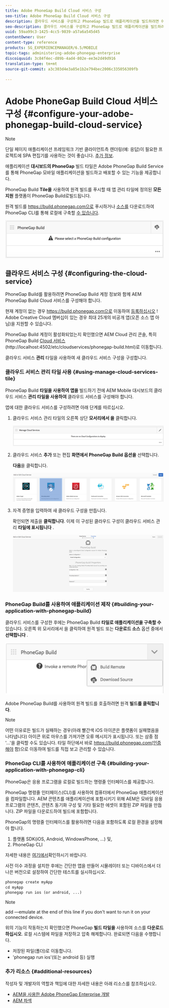 ```yaml
---
title: Adobe PhoneGap Build Cloud 서비스 구성
seo-title: Adobe PhoneGap Build Cloud 서비스 구성
description: 클라우드 서비스를 구성하고 PhoneGap 빌드로 애플리케이션을 빌드하려면 이 페이지를 따르십시오.
seo-description: 클라우드 서비스를 구성하고 PhoneGap 빌드로 애플리케이션을 빌드하려면 이 페이지를 따르십시오.
uuid: 59aa99c3-1425-4cc5-9839-a57a6a545d45
contentOwner: User
content-type: reference
products: SG_EXPERIENCEMANAGER/6.5/MOBILE
topic-tags: administering-adobe-phonegap-enterprise
discoiquuid: 3c84f4ec-d89b-4ad4-802e-ee3e2d49d916
translation-type: tm+mt
source-git-commit: a3c303d4e3a85e1b2e794bec2006c335056309fb

---
```



# Adobe PhoneGap Build Cloud 서비스 구성 {#configure-your-adobe-phonegap-build-cloud-service}

>[!NOTE]
>
>단일 페이지 애플리케이션 프레임워크 기반 클라이언트측 렌더링(예: 응답)이 필요한 프로젝트에 SPA 편집기를 사용하는 것이 좋습니다. [추가 정보](/help/sites-developing/spa-overview.md).

애플리케이션 **대시보드의 PhoneGap** 빌드 타일은 Adobe PhoneGap Build Service를 통해 PhoneGap 모바일 애플리케이션을 빌드하고 배포할 수 있는 기능을 제공합니다.

PhoneGap Build **Tile을** 사용하여 원격 빌드를 푸시할 때 앱 관리 타일에 정의된 **모든 지원** 플랫폼이 PhoneGap Build로빌드됩니다.

원격 빌드를 https://build.phonegap.com으로 푸시하거나 [소스를](https://build.phonegap.com) 다운로드하여 PhoneGap CLI를 통해 로컬에 구축할 [수 있습니다](https://docs.phonegap.com/references/phonegap-cli/).

![PhoneGap 빌드 타일](assets/chlimage_1-60.png)

## 클라우드 서비스 구성 {#configuring-the-cloud-service}

PhoneGap Build를 활용하려면 PhoneGap Build 계정 정보와 함께 AEM PhoneGap Build Cloud 서비스를 구성해야 합니다.

현재 계정이 없는 경우 https://build.phonegap.com으로 이동하여 [등록하십시오](https://build.phonegap.com) ! Adobe Creative Cloud 멤버십이 있는 경우 최대 25개의 비공개 앱(오픈 소스 앱 아님)을 지원할 수 있습니다.

PhoneGap Build 계정이 활성화되었는지 확인했으면 AEM Cloud 관리 콘솔, 특히 PhoneGap Build [Cloud 서비스](http://localhost:4502/etc/cloudservices/phonegap-build.html) (http://localhost:4502/etc/cloudservices/phonegap-build.html)로 이동합니다.

클라우드 서비스 **관리** 타일을 사용하여 새 클라우드 서비스 구성을 구성합니다.

### 클라우드 서비스 관리 타일 사용 {#using-manage-cloud-services-tile}

PhoneGap Build **타일을 사용하여 앱을** 빌드하기 전에 AEM Mobile 대시보드의 클라우드 서비스 **관리 타일을 사용하여** 클라우드 서비스를 구성해야 합니다.

앱에 대한 클라우드 서비스를 구성하려면 아래 단계를 따르십시오.

1. 클라우드 서비스 관리 타일의 오른쪽 상단 **모서리에서 을** 클릭합니다.

   ![chlimage_1-61](assets/chlimage_1-61.png)

1. 클라우드 서비스 **추가** 또는 편집 **화면에서 PhoneGap Build 옵션을** 선택합니다.

   **다음**&#x200B;을 클릭합니다.

   ![chlimage_1-62](assets/chlimage_1-62.png)

1. 자격 증명을 입력하여 새 클라우드 구성을 만듭니다.

   확인되면 제출을 **클릭합니다**. 이제 이 구성된 클라우드 구성이 클라우드 서비스 관리 **타일에 표시됩니다** .

   ![chlimage_1-63](assets/chlimage_1-63.png)

### PhoneGap Build를 사용하여 애플리케이션 제작 {#building-your-application-with-phonegap-build}

클라우드 서비스를 구성한 후에는 PhoneGap Build **타일로 애플리케이션을 구축할 수** 있습니다. 오른쪽 위 모서리에서 을 클릭하여 원격 빌드 또는 **다운로드 소스** 옵션 중에서 **선택합니다** .

![chlimage_1-64](assets/chlimage_1-64.png)

Adobe PhoneGap Build를 사용하여 원격 빌드를 호출하려면 원격 **빌드를 클릭합니다**.

>[!NOTE]
>
>어떤 이유로든 빌드가 실패하는 경우(아래 빨간색 iOS 아이콘은 플랫폼이 실패했음을 나타냅니다) 아이콘 위로 마우스를 가져가면 오류 메시지가 표시됩니다. 또는 삼중 점 &#39;...&#39;을 클릭할 수도 있습니다. 타일 하단에서 바로 https://build.phonegap.com(인증해야 함)으로 이동하여 빌드를 직접 보고 관리할 수 있습니다.

### PhoneGap CLI를 사용하여 애플리케이션 구축 {#building-your-application-with-phonegap-cli}

PhoneGap은 응용 프로그램을 로컬로 빌드하는 명령줄 인터페이스를 제공합니다.

PhoneGap 명령줄 인터페이스(CLI)를 사용하여 컴퓨터에서 PhoneGap 애플리케이션을 컴파일합니다. AEM 콘텐츠를 애플리케이션에 포함시키기 위해 AEM은 모바일 응용 프로그램의 콘텐츠, 콘텐츠 동기화 구성 및 기타 필요한 에셋이 포함된 ZIP 파일을 만듭니다. ZIP 파일을 다운로드하여 빌드에 포함합니다.

PhoneGap의 명령줄 인터페이스를 활용하려면 다음을 포함하도록 로컬 환경을 설정해야 합니다.

1. 플랫폼 SDK(iOS, Android, WindowsPhone, ...) 및,
1. PhoneGap CLI

자세한 내용은 [여기에서](https://docs.phonegap.com/references/phonegap-cli/)확인하시기 바랍니다.

사전 이수 과정을 설치한 후에는 간단한 앱을 만들어 시뮬레이터 또는 디바이스에서 더 나은 버전으로 설정하여 간단한 테스트를 실시하십시오.

```xml
phonegap create myApp
cd myApp
phonegap run ios (or android, ...)
```

>[!NOTE]
>
>add —emulate at the end of this line if you don&#39;t want to run it on your connected device.

위의 기능이 작동하는지 확인했으면 PhoneGap **빌드 타일을** 사용하여 소스를 **다운로드하십시오**. 로컬 시스템에 파일을 저장하고 압축 해제합니다. 완료되면 다음을 수행합니다.

* 저장된 파일(폴더)로 이동합니다.
* &#39;phonegap run ios&#39;(또는 android 등) 실행

### 추가 리소스 {#additional-resources}

작성자 및 개발자의 역할과 책임에 대한 자세한 내용은 아래 리소스를 참조하십시오.

* [AEM을 사용한 Adobe PhoneGap Enterprise 개발](/help/mobile/developing-in-phonegap.md)
* [AEM 파섹](/help/mobile/phonegap.md)
